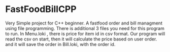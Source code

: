 # FastFoodBillCPP
Very Simple project for C++ beginner. A fastfood order and bill managment using file programming. There is additional 3 files you need for this program to run. In Menu.loki , there is price for item id in csv format. Our program will read the csv on start, then it will calculate the price based on user order. and it will save the order in Bill.loki, with the order id.
